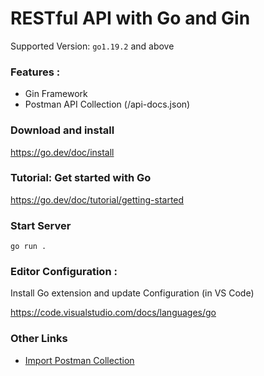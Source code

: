 # RESTful API with Go and Gin
Supported Version: `go1.19.2` and above

### Features :
- Gin Framework
- Postman API Collection (/api-docs.json)

### Download and install
https://go.dev/doc/install

### Tutorial: Get started with Go
https://go.dev/doc/tutorial/getting-started

### Start Server
```
go run .
```

### Editor Configuration : 
Install Go extension and update Configuration (in VS Code)

https://code.visualstudio.com/docs/languages/go

### Other Links
- [Import Postman Collection](https://learning.postman.com/docs/getting-started/importing-and-exporting-data/#importing-data-into-postman)
